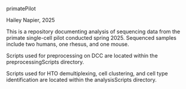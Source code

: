 primatePilot

Hailey Napier, 2025

This is a repository documenting analysis of sequencing data from the primate single-cell pilot conducted spring 2025. 
Sequenced samples include two humans, one rhesus, and one mouse. 

Scripts used for preprocessing on DCC are located within the preprocessingScripts directory.

Scripts used for HTO demultiplexing, cell clustering, and cell type identification are located within the analysisScripts directory.
